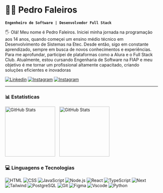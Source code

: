 # 👨‍💻 Pedro Faleiros

**`Engenheiro de Software | Desenvolvedor Full Stack`**

🖐 Olá! Meu nome é Pedro Faleiros. Iniciei minha jornada na programação aos 14 anos, quando começei um ensino médio técnico em Desenvolvimento de Sistemas na Etec. Desde então, sigo em constante aprendizado, sempre em busca de novos conhecimentos e experiências. Para me aprofundar, participei de plataformas como a Alura e o Full Stack Club. Atualmente, estou cursando Engenharia de Software na FIAP e meu objetivo é me tornar um profissional altamente capacitado, criando soluções eficientes e inovadoras

[![Linkedin](https://img.shields.io/badge/LinkedIn-0077B5?style=for-the-badge&logo=linkedin&logoColor=white)](https://www.linkedin.com/in/pedro-faleiros123)
[![Instagram](https://img.shields.io/badge/Instagram-E4405F?style=for-the-badge&logo=instagram&logoColor=white)](https://www.instagram.com/pedrofaleirosss)
[![Instagram](https://img.shields.io/badge/Gmail-D14836?style=for-the-badge&logo=gmail&logoColor=white)](https://mail.google.com/mail/?view=cm&fs=1&to=pedrofaleiros885@gmail.com&su=&body=)

---

### 📊 Estatísticas

<div>
  <img 
    alt="GitHub Stats"
    height="165" 
    src="https://github-readme-stats.vercel.app/api?username=pedrofaleirosss&show_icons=true&theme=dark&include_all_commits=true&locale=pt-br" 
    style="margin-right: 10px" 
  />
  <img 
    alt="GitHub Stats"
    height="165" 
    src="https://github-readme-stats.vercel.app/api/top-langs/?username=pedrofaleirosss&layout=compact&theme=dark&langs_count=6&locale=pt-br" 
  />
</div>

### 💻 Linguagens e Tecnologias

<div>
    <img alt="HTML" src="https://img.shields.io/badge/HTML5-E34F26?style=for-the-badge&logo=html5&logoColor=white" />
    <img alt="CSS" src="https://img.shields.io/badge/CSS3-1572B6?style=for-the-badge&logo=css3&logoColor=white" />
    <img alt="JavaScript" src="https://img.shields.io/badge/JavaScript-F7DF1E?style=for-the-badge&logo=javascript&logoColor=black" />
    <img alt="Node.js" src="https://img.shields.io/badge/Node.js-43853D?style=for-the-badge&logo=node.js&logoColor=white" />
    <img alt="React" src="https://img.shields.io/badge/React-20232A?style=for-the-badge&logo=react&logoColor=61DAFB" />
    <img alt="TypeScript" src="https://img.shields.io/badge/TypeScript-007ACC?style=for-the-badge&logo=typescript&logoColor=white" /> 
    <img alt="Next" src="https://img.shields.io/badge/Next-black?style=for-the-badge&logo=next.js&logoColor=white" />
    <img alt="Tailwind" src="https://img.shields.io/badge/tailwindcss-%2338B2AC.svg?style=for-the-badge&logo=tailwind-css&logoColor=white" />
    <img alt="PostgreSQL" src="https://img.shields.io/badge/PostgreSQL-000?style=for-the-badge&logo=postgresql" />
    <img alt="Git" src="https://img.shields.io/badge/GIT-E44C30?style=for-the-badge&logo=git&logoColor=white" />    
    <img alt="Figma" src="https://img.shields.io/badge/Figma-696969?style=for-the-badge&logo=figma&logoColor=figma" />
    <img alt="Vscode" src="https://img.shields.io/badge/Vscode-007ACC?style=for-the-badge&logo=visual-studio-code&logoColor=white" />
    <img alt="Python" src="https://img.shields.io/badge/python-3670A0?style=for-the-badge&logo=python&logoColor=ffdd54" />
</div>
